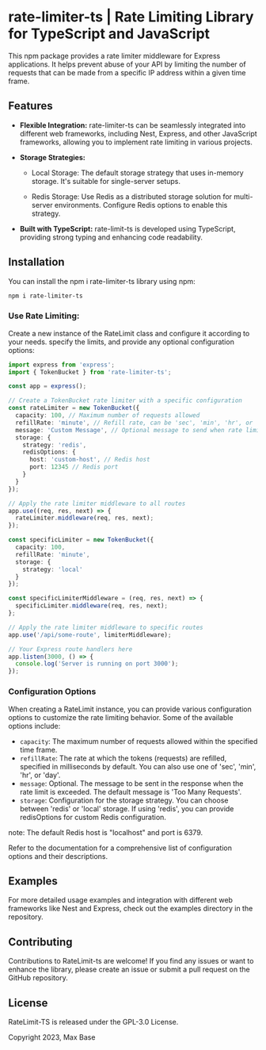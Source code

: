 # rate-limiter-ts | Rate Limiting Library for TypeScript and JavaScript

This npm package provides a rate limiter middleware for Express applications. It helps prevent abuse of your API by limiting the number of requests that can be made from a specific IP address within a given time frame.

## Features

- **Flexible Integration:** rate-limiter-ts can be seamlessly integrated into different web frameworks, including Nest, Express, and other JavaScript frameworks, allowing you to implement rate limiting in various projects.
- **Storage Strategies:**

  - Local Storage: The default storage strategy that uses in-memory storage. It's suitable for single-server setups.

  - Redis Storage: Use Redis as a distributed storage solution for multi-server environments. Configure Redis options to enable this strategy.

- **Built with TypeScript:** rate-limit-ts is developed using TypeScript, providing strong typing and enhancing code readability.

## Installation

You can install the npm i rate-limiter-ts library using npm:

```bash
npm i rate-limiter-ts
```

### Use Rate Limiting:

Create a new instance of the RateLimit class and configure it according to your needs. specify the limits, and provide any optional configuration options:

```typescript
import express from 'express';
import { TokenBucket } from 'rate-limiter-ts';

const app = express();

// Create a TokenBucket rate limiter with a specific configuration
const rateLimiter = new TokenBucket({
  capacity: 100, // Maximum number of requests allowed
  refillRate: 'minute', // Refill rate, can be 'sec', 'min', 'hr', or 'day'
  message: 'Custom Message', // Optional message to send when rate limit is exceeded
  storage: {
    strategy: 'redis',
    redisOptions: {
      host: 'custom-host', // Redis host
      port: 12345 // Redis port
    }
  }
});

// Apply the rate limiter middleware to all routes
app.use((req, res, next) => {
  rateLimiter.middleware(req, res, next);
});

const specificLimiter = new TokenBucket({
  capacity: 100,
  refillRate: 'minute',
  storage: {
    strategy: 'local'
  }
});

const specificLimiterMiddleware = (req, res, next) => {
  specificLimiter.middleware(req, res, next);
};

// Apply the rate limiter middleware to specific routes
app.use('/api/some-route', limiterMiddleware);

// Your Express route handlers here
app.listen(3000, () => {
  console.log('Server is running on port 3000');
});
```

### Configuration Options

When creating a RateLimit instance, you can provide various configuration options to customize the rate limiting behavior. Some of the available options include:

- `capacity`: The maximum number of requests allowed within the specified time frame.
- `refillRate`: The rate at which the tokens (requests) are refilled, specified in milliseconds by default. You can also use one of 'sec', 'min', 'hr', or 'day'.
- `message`: Optional. The message to be sent in the response when the rate limit is exceeded. The default message is 'Too Many Requests'.
- `storage`: Configuration for the storage strategy. You can choose between 'redis' or 'local' storage. If using 'redis', you can provide redisOptions for custom Redis configuration.

note: The default Redis host is "localhost" and port is 6379.

Refer to the documentation for a comprehensive list of configuration options and their descriptions.

## Examples

For more detailed usage examples and integration with different web frameworks like Nest and Express, check out the examples directory in the repository.

## Contributing

Contributions to RateLimit-ts are welcome! If you find any issues or want to enhance the library, please create an issue or submit a pull request on the GitHub repository.

## License

RateLimit-TS is released under the GPL-3.0 License.

Copyright 2023, Max Base
